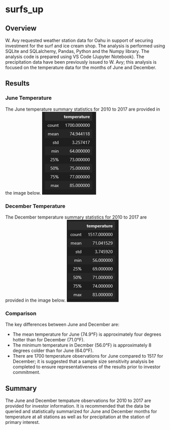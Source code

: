 # surfs_up
## Overview
W. Avy requested weather station data for Oahu in support of securing investment for the surf and ice cream shop. The analysis is performed using SQLite and SQLalchemy, Pandas, Python and the Numpy library. The analysis code is prepared using VS Code (Jupyter Notebook). The precipitation data have been previously issued to W. Avy; this analysis is focused on the temperature data for the months of June and December.

## Results
### June Temperature
The June temperature summary statistics for 2010 to 2017 are provided in the image below.
![image](/Resources/June_temp_stats.png)

### December Temperature
The December temperature summary statistics for 2010 to 2017 are provided in the image below.
![image](/Resources/Dec_temp_stats.png)

### Comparison
The key differences between June and December are:
* The mean temperature for June (74.9°F) is approximately four degrees hotter than for December (71.0°F).
* The minimum temperature in Decmber (56.0°F) is approximately 8 degrees colder than for June (64.0°F).
* There are 1700 temperature observations for June compared to 1517 for December; it is suggested that a sample size sensitivity analysis be completed to ensure representativeness of the results prior to investor commitment. 

## Summary
The June and December tempature observations for 2010 to 2017 are provided for investor information. It is recommended that the data be queried and statistically summarized  for June and December months for temperature at all stations as well as for precipitation at the station of primary interest. 

